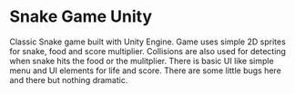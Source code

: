 # Snake Game Unity 

Classic Snake game built with Unity Engine. Game uses simple 2D sprites for snake, food and score multiplier. Collisions are also used for detecting when snake hits the food or the mulitplier. There is basic UI like simple menu and UI elements for life and score. There are some little bugs here and there but nothing dramatic. 

